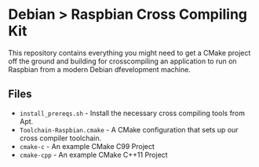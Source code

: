# Debian > Raspbian Cross Compiling Kit

This repository contains everything you might need to get a CMake project off the ground and building for crosscompiling an application to run on Raspbian from a modern Debian dfevelopment machine.

## Files

- `install_prereqs.sh` - Install the necessary cross compiling tools from Apt.
- `Toolchain-Raspbian.cmake` - A CMake configuration that sets up our cross compiler toolchain.
- `cmake-c` - An example CMake C99 Project
- `cmake-cpp` - An example CMake C++11 Project
